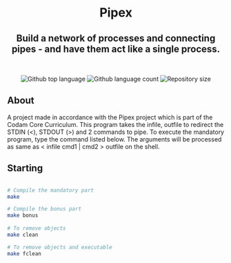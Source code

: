 <h1 align="center">  Pipex </h1>

<h2 align="center">Build a network of processes and connecting pipes - and have them act like a single process.

</h2>
<br>
<p align="center">
<p align="center">

  <img alt="Github top language" src="https://img.shields.io/github/languages/top/yixin1230/Pipex?color=3de069">

  <img alt="Github language count" src="https://img.shields.io/github/languages/count/yixin1230/Pipex?color=3de069">

  <img alt="Repository size" src="https://img.shields.io/github/repo-size/yixin1230/Pipex?color=3de069">


</p>

## About

A project made in accordance with the Pipex project which is part of the Codam Core Curriculum.
This program takes the infile, outfile to redirect the STDIN (<), STDOUT (>) and 2 commands to pipe. To execute the mandatory program, type the command listed below. The arguments will be processed as same as < infile cmd1 | cmd2 > outfile on the shell.

## Starting
```bash

# Compile the mandatory part
make

# Compile the bonus part
make bonus
 
# To remove objects
make clean

# To remove objects and executable
make fclean
```
